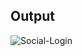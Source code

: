 ## Output

![Social-Login](https://github.com/raksvision/Frontend-Challenges/assets/120659332/47507440-10f6-433a-922b-1e6ddc9e9bbf)

